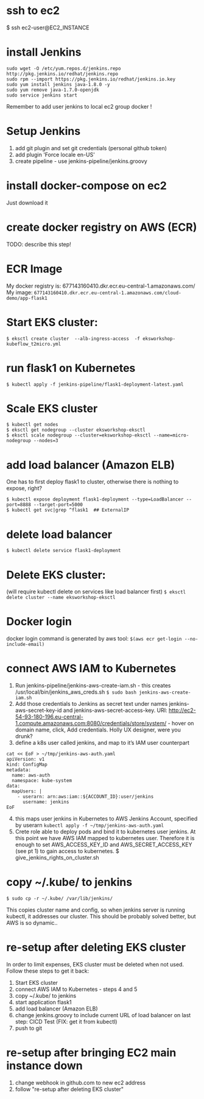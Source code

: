 # ssh to ec2
$ ssh ec2-user@EC2_INSTANCE

# install Jenkins
```
sudo wget -O /etc/yum.repos.d/jenkins.repo http://pkg.jenkins.io/redhat/jenkins.repo
sudo rpm --import https://pkg.jenkins.io/redhat/jenkins.io.key
sudo yum install jenkins java-1.8.0 -y
sudo yum remove java-1.7.0-openjdk
sudo service jenkins start
```
Remember to add user jenkins to local ec2 group docker !

# Setup Jenkins
1. add git plugin and set git credentials (personal github token)
2. add plugin 'Force locale en-US'
3. create pipeline - use jenkins-pipeline/jenkins.groovy

# install docker-compose on ec2
Just download it 

# create docker registry on AWS (ECR)
TODO: describe this step!

# ECR Image
My docker registry is: 677143160410.dkr.ecr.eu-central-1.amazonaws.com/
My image: 
`677143160410.dkr.ecr.eu-central-1.amazonaws.com/cloud-demo/app-flask1`

# Start EKS cluster:
`$ eksctl create cluster  --alb-ingress-access  -f eksworkshop-kubeflow_t2micro.yml`

# run flask1 on Kubernetes
`$ kubectl apply -f jenkins-pipeline/flask1-deployment-latest.yaml`

# Scale EKS cluster
```
$ kubectl get nodes
$ eksctl get nodegroup --cluster eksworkshop-eksctl
$ eksctl scale nodegroup --cluster=eksworkshop-eksctl --name=micro-nodegroup --nodes=3 
```
# add load balancer (Amazon ELB)
One has to first deploy flask1 to cluster, otherwise there is nothing to expose, right?
```
$ kubectl expose deployment flask1-deployment --type=LoadBalancer --port=8888 --target-port=5000
$ kubectl get svc|grep ^flask1  ## ExternalIP
```
# delete load balancer
`$ kubectl delete service flask1-deployment`

# Delete EKS cluster:
(will require kubectl delete on services like load balancer first)
`$ eksctl delete cluster --name eksworkshop-eksctl`

# Docker login
docker login command is generated by aws tool:
`$(aws ecr get-login --no-include-email)`

# connect AWS IAM to Kubernetes
1. Run jenkins-pipeline/jenkins-aws-create-iam.sh - this creates /usr/local/bin/jenkins_aws_creds.sh
`$ sudo bash jenkins-aws-create-iam.sh`
2. Add those credentials to Jenkins as secret text under names jenkins-aws-secret-key-id and jenkins-aws-secret-access-key. URI: http://ec2-54-93-180-196.eu-central-1.compute.amazonaws.com:8080/credentials/store/system/ - hover on domain name, click, Add credentials. Holly UX designer, were you drunk?
3. define a k8s user called jenkins, and map to it’s IAM user counterpart
```
cat << EoF > ~/tmp/jenkins-aws-auth.yaml
apiVersion: v1
kind: ConfigMap
metadata:
  name: aws-auth
  namespace: kube-system
data:
  mapUsers: |
    - userarn: arn:aws:iam::${ACCOUNT_ID}:user/jenkins
      username: jenkins
EoF
```
4. this maps user jenkins in Kubernetes to AWS Jenkins Account, specified by userarn
`kubectl apply -f ~/tmp/jenkins-aws-auth.yaml`
5. Crete role able to deploy pods and bind it to kubernetes user jenkins. At this point we have AWS IAM mapped to kubernetes user. Therefore it is enough to set AWS_ACCESS_KEY_ID and AWS_SECRET_ACCESS_KEY (see pt 1) to gain access to kubernetes.
$ give_jenkins_rights_on_cluster.sh

# copy ~/.kube/ to jenkins
`$ sudo cp -r ~/.kube/ /var/lib/jenkins/`

This copies cluster name and config, so when jenkins server is running kubectl, it addresses our cluster. This should be probably solved better, but AWS is so dynamic..

# re-setup after deleting EKS cluster
In order to limit expenses, EKS cluster must be deleted when not used. Follow these steps to get it back:
1. Start EKS cluster
2. connect AWS IAM to Kubernetes - steps 4 and 5
3. copy ~/.kube/ to jenkins
4. start application flask1
5. add load balancer (Amazon ELB)
6. change jenkins.groovy to include current URL of load balancer on last step: CICD Test (FIX: get it from kubectl)
7. push to git

# re-setup after bringing EC2 main instance down
1. change webhook in github.com to new ec2 address
2. follow "re-setup after deleting EKS cluster"
